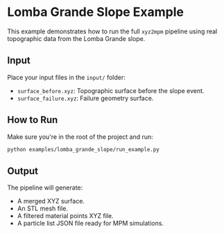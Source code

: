 # Lomba Grande Slope Example

This example demonstrates how to run the full `xyz2mpm` pipeline using real topographic data from the Lomba Grande slope.

## Input

Place your input files in the `input/` folder:

- `surface_before.xyz`: Topographic surface before the slope event.
- `surface_failure.xyz`: Failure geometry surface.

## How to Run

Make sure you're in the root of the project and run:

```bash
python examples/lomba_grande_slope/run_example.py
```

## Output

The pipeline will generate:

- A merged XYZ surface.
- An STL mesh file.
- A filtered material points XYZ file.
- A particle list JSON file ready for MPM simulations.
